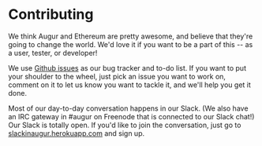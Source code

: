 Contributing
============

We think Augur and Ethereum are pretty awesome, and believe that they're going to change the world.  We'd love it if you want to be a part of this -- as a user, tester, or developer!

We use [Github issues](https://github.com/AugurProject/augur/issues) as our bug tracker and to-do list.  If you want to put your shoulder to the wheel, just pick an issue you want to work on, comment on it to let us know you want to tackle it, and we'll help you get it done.

Most of our day-to-day conversation happens in our Slack.  (We also have an IRC gateway in #augur on Freenode that is connected to our Slack chat!)  Our Slack is totally open.  If you'd like to join the conversation, just go to [slackinaugur.herokuapp.com](slackinaugur.herokuapp.com) and sign up.
